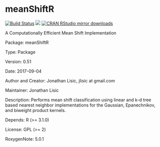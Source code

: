 # meanShiftR  
[![Build Status](https://travis-ci.org/jlisic/meanShiftR.svg?branch=master)](https://travis-ci.org/jlisic/meanShiftR)
[![](http://www.r-pkg.org/badges/version/meanShiftR)](http://www.r-pkg.org/pkg/meanShiftR)
[![CRAN RStudio mirror downloads](http://cranlogs.r-pkg.org/badges/meanShiftR)](http://www.r-pkg.org/pkg/meanShiftR)

A Computationally Efficient Mean Shift Implementation 

Package: meanShiftR

Type: Package

Version: 0.51 

Date: 2017-09-04

Author and Creator:
    Jonathan Lisic, jlisic at gmail.com 

Maintainer: Jonathan Lisic <jlisic at gmail.com>

Description: Performs mean shift classification using linear and 
  k-d tree based nearest neighbor implementations for the Gaussian,
  Epanechnikov, and biweight product kernels. 

Depends: R (>= 3.1.0)

License: GPL (>= 2)

RoxygenNote: 5.0.1
